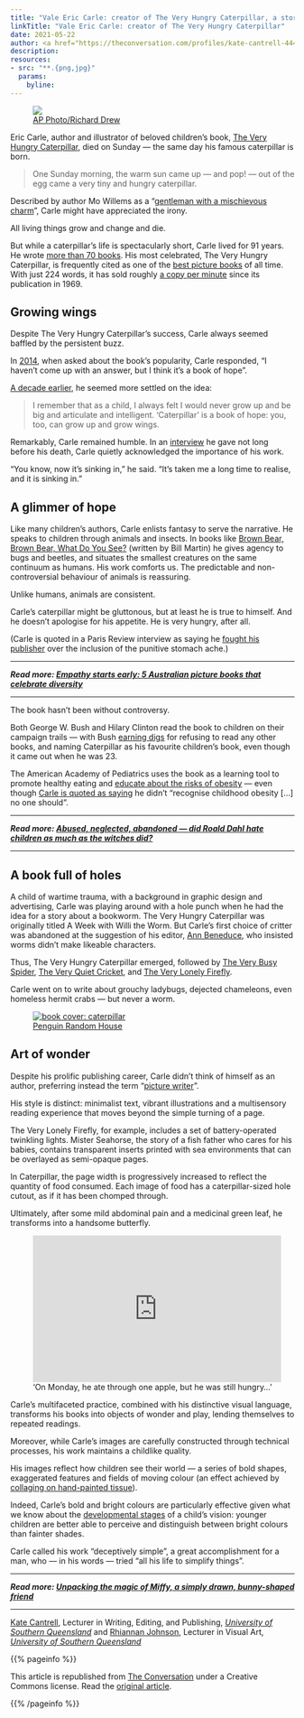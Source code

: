 ```yaml
---
title: "Vale Eric Carle: creator of The Very Hungry Caterpillar, a story of hope ... and holes"
linkTitle: "Vale Eric Carle: creator of The Very Hungry Caterpillar"
date: 2021-05-22
author: <a href="https://theconversation.com/profiles/kate-cantrell-444834">Kate Cantrell</a> and <a href="https://theconversation.com/profiles/rhiannan-johnson-1236337">Rhiannan Johnson</a>, <em><a href="https://theconversation.com/institutions/university-of-southern-queensland-1069">University of Southern Queensland</a></em>
description:
resources:
- src: "**.{png,jpg}"
  params:
    byline:
---
```

  <figure>
    <img src="https://images.theconversation.com/files/403126/original/file-20210527-17-t6rflu.jpg?ixlib=rb-1.1.0&rect=13%2C0%2C2977%2C2038&q=45&auto=format&w=754&fit=clip" />
      <figcaption><span class="attribution"><a class="source" href="https://photos-cdn.aap.com.au/Image/20210527001545437359?path=/aap_dev11/device/imagearc/2021/05-27/bd/fb/8d/aapimage-7fyhmqbwqb711da017r9_layout.jpg">AP Photo/Richard Drew</a></span>
      </figcaption>
  </figure>

<p>Eric Carle, author and illustrator of beloved children’s book, <a href="https://eric-carle.com/eric-carle-book-gallery/the-very-hungry-caterpillar-1969/">The Very Hungry Caterpillar</a>, died on Sunday — the same day his famous caterpillar is born.</p>

<blockquote>
<p>One Sunday morning, the warm sun came up — and pop! — out of the egg came a very tiny and hungry caterpillar.</p>
</blockquote>

<p>Described by author Mo Willems as a “<a href="https://twitter.com/The_Pigeon/status/1397698610125488129?ref_src=twsrc%5Etfw">gentleman with a mischievous charm</a>”,  Carle might have appreciated the irony. </p>

<p>All living things grow and change and die.</p>

<p>But while a caterpillar’s life is spectacularly short, Carle lived for 91 years. He wrote <a href="https://eric-carle.com/books/english-language/">more than 70 books</a>. His most celebrated, The Very Hungry Caterpillar, is frequently cited as one of the <a href="https://blogs.slj.com/afuse8production/2012/06/28/top-100-picture-books-2-the-very-hungry-caterpillar-by-eric-carle/">best picture books</a> of all time. With just 224 words, it has sold roughly <a href="https://www.theguardian.com/books/2004/oct/22/booksforchildrenandteenagers">a copy per minute</a> since its publication in 1969.</p>

<h2>Growing wings</h2>

<p>Despite The Very Hungry Caterpillar’s success, Carle always seemed baffled by the persistent buzz.</p>

<p>In <a href="https://www.youtube.com/watch?v=bF9o-QtoPeE">2014</a>, when asked about the book’s popularity, Carle responded, “I haven’t come up with an answer, but I think it’s a book of hope”. </p>

<p><a href="https://www.nytimes.com/1994/04/14/garden/studio-with-eric-carle-for-children-very-simple-stories-with-very-vibrant-art.html">A decade earlier</a>, he seemed more settled on the idea: </p>

<blockquote>
<p>I remember that as a child, I always felt I would never grow up and be big and articulate and intelligent. ‘Caterpillar’ is a book of hope: you, too, can grow up and grow wings.</p>
</blockquote>

<p>Remarkably, Carle remained humble. In an <a href="https://www.youtube.com/watch?v=bF9o-QtoPeE">interview</a> he gave not long before his death, Carle quietly acknowledged the importance of his work. </p>

<p>“You know, now it’s sinking in,” he said. “It’s taken me a long time to realise, and it is sinking in.”</p>

<p><div data-react-class="InstagramEmbed" data-react-props="{&quot;url&quot;:&quot;https://www.instagram.com/p/CPWoGWJLH7I&quot;}"></div></p>

<h2>A glimmer of hope</h2>

<p>Like many children’s authors, Carle enlists fantasy to serve the narrative. He speaks to children through animals and insects. In books like <a href="https://eric-carle.com/eric-carle-book-gallery/brown-bear-brown-bear-what-do-you-see/">Brown Bear, Brown Bear, What Do You See?</a> (written by Bill Martin) he gives agency to bugs and beetles, and situates the smallest creatures on the same continuum as humans. His work comforts us. The predictable and non-controversial behaviour of animals is reassuring. </p>

<p>Unlike humans, animals are consistent.</p>

<p>Carle’s caterpillar might be gluttonous, but at least he is true to himself. And he doesn’t apologise for his appetite. He is very hungry, after all.</p>

<p>(Carle is quoted in a Paris Review interview as saying he <a href="https://www.theparisreview.org/the-art-of-fiction-carle">fought his publisher</a> over the inclusion of the punitive stomach ache.)</p>

<hr>
<p>
  <em>
    <strong>
      Read more:
      <a href="https://theconversation.com/empathy-starts-early-5-australian-picture-books-that-celebrate-diversity-153629">Empathy starts early: 5 Australian picture books that celebrate diversity</a>
    </strong>
  </em>
</p>
<hr>


<p>The book hasn’t been without controversy.</p>

<p>Both George W. Bush and Hilary Clinton read the book to children on their campaign trails — with Bush <a href="https://www.theguardian.com/books/2004/oct/22/booksforchildrenandteenagers">earning digs</a> for refusing to read any other books, and naming Caterpillar as his favourite children’s book, even though it came out when he was 23. </p>

<p>The American Academy of Pediatrics uses the book as a learning tool to promote healthy eating and <a href="https://www.washingtonpost.com/world/is-that-right-the-very-hungry-caterpillar-teaches-kids-to-eat-right/2011/03/17/ABFoenl_story.html">educate about the risks of obesity</a> — even though <a href="https://www.theparisreview.org/the-art-of-fiction-carle">Carle is quoted as saying</a> he didn’t “recognise childhood obesity […] no one should”. </p>

<div data-react-class="Tweet" data-react-props="{&quot;tweetId&quot;:&quot;1253003427342356483&quot;}"></div>

<hr>
<p>
  <em>
    <strong>
      Read more:
      <a href="https://theconversation.com/abused-neglected-abandoned-did-roald-dahl-hate-children-as-much-as-the-witches-did-152813">Abused, neglected, abandoned — did Roald Dahl hate children as much as the witches did?</a>
    </strong>
  </em>
</p>
<hr>


<h2>A book full of holes</h2>

<p>A child of wartime trauma, with a background in graphic design and advertising, Carle was playing around with a hole punch when he had the idea for a story about a bookworm. The Very Hungry Caterpillar was originally titled A Week with Willi the Worm. But Carle’s first choice of critter was abandoned at the suggestion of his editor, <a href="https://www.publishersweekly.com/pw/by-topic/childrens/childrens-authors/article/85889-obituary-ann-k-beneduce.html">Ann Beneduce</a>, who insisted worms didn’t make likeable characters.</p>

<p>Thus, The Very Hungry Caterpillar emerged, followed by <a href="https://eric-carle.com/eric-carle-book-gallery/the-very-busy-spider-1984/">The Very Busy Spider</a>, <a href="https://eric-carle.com/eric-carle-book-gallery/the-very-quiet-cricket-1990/">The Very Quiet Cricket</a>, and <a href="https://eric-carle.com/eric-carle-book-gallery/the-very-lonely-firefly-1995/">The Very Lonely Firefly</a>.</p>

<p>Carle went on to write about grouchy ladybugs, dejected chameleons, even homeless hermit crabs — but never a worm.</p>

<figure class="align-center zoomable">
            <a href="https://images.theconversation.com/files/403249/original/file-20210528-23-omnt2g.jpg?ixlib=rb-1.1.0&amp;q=45&amp;auto=format&amp;w=1000&amp;fit=clip"><img alt="book cover: caterpillar" src="https://images.theconversation.com/files/403249/original/file-20210528-23-omnt2g.jpg?ixlib=rb-1.1.0&amp;q=45&amp;auto=format&amp;w=754&amp;fit=clip" srcset="https://images.theconversation.com/files/403249/original/file-20210528-23-omnt2g.jpg?ixlib=rb-1.1.0&amp;q=45&amp;auto=format&amp;w=600&amp;h=421&amp;fit=crop&amp;dpr=1 600w, https://images.theconversation.com/files/403249/original/file-20210528-23-omnt2g.jpg?ixlib=rb-1.1.0&amp;q=30&amp;auto=format&amp;w=600&amp;h=421&amp;fit=crop&amp;dpr=2 1200w, https://images.theconversation.com/files/403249/original/file-20210528-23-omnt2g.jpg?ixlib=rb-1.1.0&amp;q=15&amp;auto=format&amp;w=600&amp;h=421&amp;fit=crop&amp;dpr=3 1800w, https://images.theconversation.com/files/403249/original/file-20210528-23-omnt2g.jpg?ixlib=rb-1.1.0&amp;q=45&amp;auto=format&amp;w=754&amp;h=529&amp;fit=crop&amp;dpr=1 754w, https://images.theconversation.com/files/403249/original/file-20210528-23-omnt2g.jpg?ixlib=rb-1.1.0&amp;q=30&amp;auto=format&amp;w=754&amp;h=529&amp;fit=crop&amp;dpr=2 1508w, https://images.theconversation.com/files/403249/original/file-20210528-23-omnt2g.jpg?ixlib=rb-1.1.0&amp;q=15&amp;auto=format&amp;w=754&amp;h=529&amp;fit=crop&amp;dpr=3 2262w" sizes="(min-width: 1466px) 754px, (max-width: 599px) 100vw, (min-width: 600px) 600px, 237px"></a>
            <figcaption>
              <span class="caption"></span>
              <span class="attribution"><a class="source" href="https://www.penguinrandomhouse.com/books/301943/the-very-hungry-caterpillar-by-eric-carle/9780399226908">Penguin Random House</a></span>
            </figcaption>
          </figure>

<h2>Art of wonder</h2>

<p>Despite his prolific publishing career, Carle didn’t think of himself as an author, preferring instead the term “<a href="https://www.telegraph.co.uk/books/authors/eric-carle-creating-hungry-caterpillar-wanted-call-willi-worm/">picture writer</a>”.</p>

<p>His style is distinct: minimalist text, vibrant illustrations and a multisensory reading experience that moves beyond the simple turning of a page.</p>

<p>The Very Lonely Firefly, for example, includes a set of battery-operated twinkling lights. Mister Seahorse, the story of a fish father who cares for his babies, contains transparent inserts printed with sea environments that can be overlayed as semi-opaque pages. </p>

<p>In Caterpillar, the page width is progressively increased to reflect the quantity of food consumed. Each image of food has a caterpillar-sized hole cutout, as if it has been chomped through. </p>

<p>Ultimately, after some mild abdominal pain and a medicinal green leaf, he transforms into a handsome butterfly.</p>

<figure>
            <iframe width="440" height="260" src="https://www.youtube.com/embed/vkYmvxP0AJI?wmode=transparent&amp;start=0" frameborder="0" allowfullscreen=""></iframe>
            <figcaption><span class="caption">‘On Monday, he ate through one apple, but he was still hungry…’</span></figcaption>
          </figure>

<p>Carle’s multifaceted practice, combined with his distinctive visual language, transforms his books into objects of wonder and play, lending themselves to repeated readings.</p>

<p>Moreover, while Carle’s images are carefully constructed through technical processes, his work maintains a childlike quality.</p>

<p>His images reflect how children see their world — a series of bold shapes, exaggerated features and fields of moving colour (an effect achieved by <a href="https://blog.dct.org/tissue-paper-transformations-eric-carles-famous-collages-go-from-page-to-stage/">collaging on hand-painted tissue</a>). </p>

<p>Indeed, Carle’s bold and bright colours are particularly effective given what we know about the <a href="https://sciencing.com/how-to-teach-about-the-solar-system-to-children-12741679.html">developmental stages</a> of a child’s vision: younger children are better able to perceive and distinguish between bright colours than fainter shades.</p>

<p>Carle called his work “deceptively simple”, a great accomplishment for a man, who — in his words — tried “all his life to simplify things”.</p>

<hr>
<p>
  <em>
    <strong>
      Read more:
      <a href="https://theconversation.com/unpacking-the-magic-of-miffy-a-simply-drawn-bunny-shaped-friend-149725">Unpacking the magic of Miffy, a simply drawn, bunny-shaped friend</a>
    </strong>
  </em>
<!-- Below is The Conversation's page counter tag. Please DO NOT REMOVE. --><img src="https://counter.theconversation.com/content/161664/count.gif?distributor=republish-lightbox-basic" alt="The Conversation" width="1" height="1" style="border: none !important; box-shadow: none !important; margin: 0 !important; max-height: 1px !important; max-width: 1px !important; min-height: 1px !important; min-width: 1px !important; opacity: 0 !important; outline: none !important; padding: 0 !important; text-shadow: none !important" /><!-- End of code. If you don't see any code above, please get new code from the Advanced tab after you click the republish button. The page counter does not collect any personal data. More info: https://theconversation.com/republishing-guidelines --></p>
<hr>


<p><span><a href="https://theconversation.com/profiles/kate-cantrell-444834">Kate Cantrell</a>, Lecturer in Writing, Editing, and Publishing, <em><a href="https://theconversation.com/institutions/university-of-southern-queensland-1069">University of Southern Queensland</a></em> and <a href="https://theconversation.com/profiles/rhiannan-johnson-1236337">Rhiannan Johnson</a>, Lecturer in Visual Art, <em><a href="https://theconversation.com/institutions/university-of-southern-queensland-1069">University of Southern Queensland</a></em></span></p>

{{% pageinfo %}}
<p>This article is republished from <a href="https://theconversation.com">The Conversation</a> under a Creative Commons license. Read the <a href="https://theconversation.com/vale-eric-carle-creator-of-the-very-hungry-caterpillar-a-story-of-hope-and-holes-161664">original article</a>.</p>
{{% /pageinfo %}}